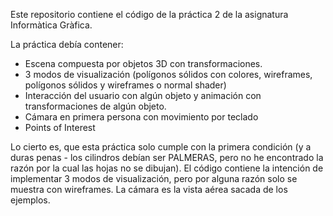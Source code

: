Este repositorio contiene el código de la práctica 2 de la asignatura Informàtica Gràfica.

La práctica debía contener:
  
- Escena compuesta por objetos 3D con transformaciones.  
- 3 modos de visualización (polígonos sólidos con colores, wireframes, polígonos sólidos y wireframes o normal shader) 
- Interacción del usuario con algún objeto y animación con transformaciones de algún objeto.
- Cámara en primera persona con movimiento por teclado
- Points of Interest

Lo cierto es, que esta práctica solo cumple con la primera condición (y a duras penas - los cilindros debían ser PALMERAS, pero no he encontrado la razón por la cual las hojas no se dibujan).
El código contiene la intención de implementar 3 modos de visualización, pero por alguna razón solo se muestra con wireframes.
La cámara es la vista aérea sacada de los ejemplos.
